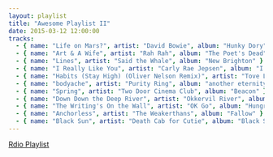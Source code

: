 ```yaml
---
layout: playlist
title: "Awesome Playlist II"
date: 2015-03-12 12:00:00
tracks:
  - { name: "Life on Mars?", artist: "David Bowie", album: "Hunky Dory" }
  - { name: "Art & A Wife", artist: "Rah Rah", album: "The Poet's Dead" }
  - { name: "Lines", artist: "Said the Whale", album: "New Brighton" }
  - { name: "I Really Like You", artist: "Carly Rae Jepsen", album: "I Really Like You" }
  - { name: "Habits (Stay High) (Oliver Nelson Remix)", artist: "Tove Lo", album: "Truth Serum" }
  - { name: "bodyache", artist: "Purity Ring", album: "another eternity" }
  - { name: "Spring", artist: "Two Door Cinema Club", album: "Beacon" }
  - { name: "Down Down the Deep River", artist: "Okkervil River", album: "The Silver Gymnasium" }
  - { name: "The Writing's On the Wall", artist: "OK Go", album: "Hungry Ghosts" }
  - { name: "Anchorless", artist: "The Weakerthans", album: "Fallow" }
  - { name: "Black Sun", artist: "Death Cab for Cutie", album: "Black Sun" }
---
```


[Rdio Playlist](https://www.rdio.com/people/mylesb/playlists/12995508/Awesome_Playlist_for_12_March%2C_2015/ "Awesome Playlist for 12 March, 2015")